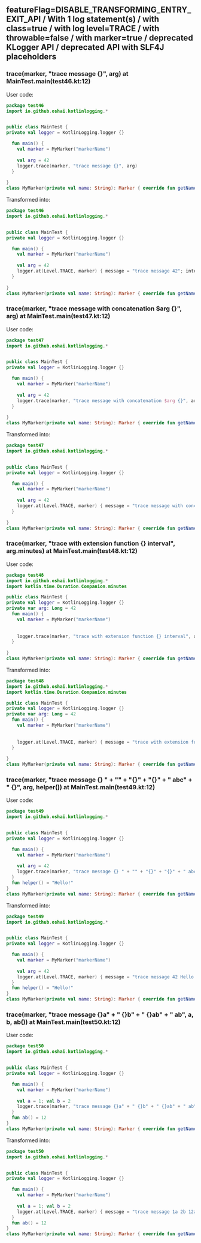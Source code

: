 ## featureFlag=DISABLE_TRANSFORMING_ENTRY_EXIT_API / With 1 log statement(s) / with class=true / with log level=TRACE / with throwable=false / with marker=true / deprecated KLogger API / deprecated API with SLF4J placeholders



###  trace(marker, "trace message {}", arg) at MainTest.main(test46.kt:12)

User code:
```kotlin
package test46
import io.github.oshai.kotlinlogging.*


public class MainTest {
private val logger = KotlinLogging.logger {}

  fun main() {
    val marker = MyMarker("markerName")
    
    val arg = 42
    logger.trace(marker, "trace message {}", arg)
  }
  
}
class MyMarker(private val name: String): Marker { override fun getName() = name }

```
  
Transformed into:
```kotlin
package test46
import io.github.oshai.kotlinlogging.*


public class MainTest {
private val logger = KotlinLogging.logger {}

  fun main() {
    val marker = MyMarker("markerName")
    
    val arg = 42
    logger.at(Level.TRACE, marker) { message = "trace message 42"; internalCompilerData = KLoggingEventBuilder.InternalCompilerData(messageTemplate = ""trace message {}"", className = "test46.MainTest", methodName = "main", fileName = "test46.kt", lineNumber = 12)
  }
  
}
class MyMarker(private val name: String): Marker { override fun getName() = name }

```

###  trace(marker, "trace message with concatenation $arg {}", arg) at MainTest.main(test47.kt:12)

User code:
```kotlin
package test47
import io.github.oshai.kotlinlogging.*


public class MainTest {
private val logger = KotlinLogging.logger {}

  fun main() {
    val marker = MyMarker("markerName")
    
    val arg = 42
    logger.trace(marker, "trace message with concatenation $arg {}", arg)
  }
  
}
class MyMarker(private val name: String): Marker { override fun getName() = name }

```
  
Transformed into:
```kotlin
package test47
import io.github.oshai.kotlinlogging.*


public class MainTest {
private val logger = KotlinLogging.logger {}

  fun main() {
    val marker = MyMarker("markerName")
    
    val arg = 42
    logger.at(Level.TRACE, marker) { message = "trace message with concatenation 42 42"; internalCompilerData = KLoggingEventBuilder.InternalCompilerData(messageTemplate = ""trace message with concatenation $arg {}"", className = "test47.MainTest", methodName = "main", fileName = "test47.kt", lineNumber = 12)
  }
  
}
class MyMarker(private val name: String): Marker { override fun getName() = name }

```

###  trace(marker, "trace with extension function {} interval", arg.minutes) at MainTest.main(test48.kt:12)

User code:
```kotlin
package test48
import io.github.oshai.kotlinlogging.*
import kotlin.time.Duration.Companion.minutes

public class MainTest {
private val logger = KotlinLogging.logger {}
private var arg: Long = 42
  fun main() {
    val marker = MyMarker("markerName")
    
    
    logger.trace(marker, "trace with extension function {} interval", arg.minutes)
  }
  
}
class MyMarker(private val name: String): Marker { override fun getName() = name }

```
  
Transformed into:
```kotlin
package test48
import io.github.oshai.kotlinlogging.*
import kotlin.time.Duration.Companion.minutes

public class MainTest {
private val logger = KotlinLogging.logger {}
private var arg: Long = 42
  fun main() {
    val marker = MyMarker("markerName")
    
    
    logger.at(Level.TRACE, marker) { message = "trace with extension function 42m interval"; internalCompilerData = KLoggingEventBuilder.InternalCompilerData(messageTemplate = ""trace with extension function {} interval"", className = "test48.MainTest", methodName = "main", fileName = "test48.kt", lineNumber = 12)
  }
  
}
class MyMarker(private val name: String): Marker { override fun getName() = name }

```

###  trace(marker, "trace message {} " + "" + "{}" + "{}" + " abc" + " {}", arg, helper()) at MainTest.main(test49.kt:12)

User code:
```kotlin
package test49
import io.github.oshai.kotlinlogging.*


public class MainTest {
private val logger = KotlinLogging.logger {}

  fun main() {
    val marker = MyMarker("markerName")
    
    val arg = 42
    logger.trace(marker, "trace message {} " + "" + "{}" + "{}" + " abc" + " {}", arg, helper())
  }
  fun helper() = "Hello!"
}
class MyMarker(private val name: String): Marker { override fun getName() = name }

```
  
Transformed into:
```kotlin
package test49
import io.github.oshai.kotlinlogging.*


public class MainTest {
private val logger = KotlinLogging.logger {}

  fun main() {
    val marker = MyMarker("markerName")
    
    val arg = 42
    logger.at(Level.TRACE, marker) { message = "trace message 42 Hello!{} abc {}"; internalCompilerData = KLoggingEventBuilder.InternalCompilerData(messageTemplate = ""trace message {} " + "" + "{}" + "{}" + " abc" + " {}"", className = "test49.MainTest", methodName = "main", fileName = "test49.kt", lineNumber = 12)
  }
  fun helper() = "Hello!"
}
class MyMarker(private val name: String): Marker { override fun getName() = name }

```

###  trace(marker, "trace message {}a" + " {}b" + " {}ab" + " ab", a, b, ab()) at MainTest.main(test50.kt:12)

User code:
```kotlin
package test50
import io.github.oshai.kotlinlogging.*


public class MainTest {
private val logger = KotlinLogging.logger {}

  fun main() {
    val marker = MyMarker("markerName")
    
    val a = 1; val b = 2
    logger.trace(marker, "trace message {}a" + " {}b" + " {}ab" + " ab", a, b, ab())
  }
  fun ab() = 12
}
class MyMarker(private val name: String): Marker { override fun getName() = name }

```
  
Transformed into:
```kotlin
package test50
import io.github.oshai.kotlinlogging.*


public class MainTest {
private val logger = KotlinLogging.logger {}

  fun main() {
    val marker = MyMarker("markerName")
    
    val a = 1; val b = 2
    logger.at(Level.TRACE, marker) { message = "trace message 1a 2b 12ab ab"; internalCompilerData = KLoggingEventBuilder.InternalCompilerData(messageTemplate = ""trace message {}a" + " {}b" + " {}ab" + " ab"", className = "test50.MainTest", methodName = "main", fileName = "test50.kt", lineNumber = 12)
  }
  fun ab() = 12
}
class MyMarker(private val name: String): Marker { override fun getName() = name }

```
